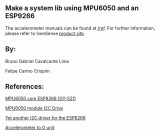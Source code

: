 ## Make a system lib using MPU6050 and an ESP9266

The accelerometer manuals can be found at [/ref](https://github.com/bglima/ESP8266-MPU6050/tree/master/refs). For further information, please refer to IvenSense [product site](https://www.invensense.com/products/motion-tracking/6-axis/mpu-6050/).

## By:

Bruno Gabriel Cavalcante Lima

Felipe Carmo Crispim


## References: 

[MPU6050 com ESP8266 (GY-521)](http://www.dobitaobyte.com.br/mpu6050-com-esp8266-gy-521/)

[MPU6050 module I2C Drive](http://www.esp8266-projects.com/2015/12/mailbag-mpu6050-module-i2c-driver-init.html/)

[Yet another I2C driver for the ESP8266](https://github.com/SuperHouse/esp-open-rtos/tree/master/extras/i2c)

[Accelerometer to G unit](http://ozzmaker.com/accelerometer-to-g/)

